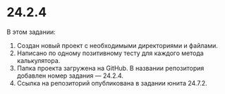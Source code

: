 # 24.2.4

В этом задании:
1. Создан новый проект с необходимыми директориями и файлами.
2. Написано по одному позитивному тесту для каждого метода калькулятора.
3. Папка проекта загружена на GitHub. В названии репозитория добавлен номер задания — 24.2.4. 
4. Ссылка на репозиторий опубликована в задании юнита 24.7.2.

